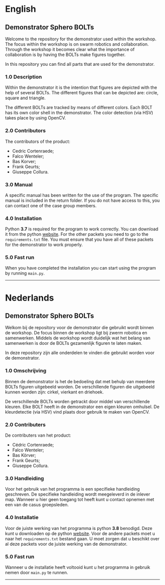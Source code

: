 # English
## Demonstrator Sphero BOLTs
Welcome to the repository for the demonstrator used within the workshop.
The focus within the workshop is on swarm robotics and collaboration.
Through the workshop it becomes clear what the importance of collaboration is by having the BOLTs make figures together.

In this repository you can find all parts that are used for the demonstrator.

### 1.0 Description ##
Within the demonstrator it is the intention that figures are depicted with the help of several BOLTs.
The different figures that can be depicted are: circle, square and triangle.

The different BOLTs are tracked by means of different colors.
Each BOLT has its own color shell in the demonstrator.
The color detection (via HSV) takes place by using OpenCV.

### 2.0 Contributors ##
The contributors of the product:

- Cedric Cortenraede;
- Falco Wenteler;
- Bas Korver;
- Frank Geurts;
- Giuseppe Collura.

### 3.0 Manual ##
A specific manual has been written for the use of the program.
The specific manual is included in the return folder.
If you do not have access to this, you can contact one of the case group members.

### 4.0 Installation ##
Python __3.7__ is required for the program to work correctly.
You can download it from the python [website](https://www.python.org/downloads/).
For the other packets you need to go to the `requirements.txt` file.
You must ensure that you have all of these packets for the demonstrator to work properly.

### 5.0 Fast run ##
When you have completed the installation you can start using the program by running `main.py`.

---

# Nederlands

## Demonstrator Sphero BOLTs
Welkom bij de repository voor de demonstrator die gebruikt wordt binnen de workshop.
De focus binnen de workshop ligt bij zwerm robotica en samenwerken.
Middels de workshop wordt duidelijk wat het belang van samenwerken is door de BOLTs gezamenlijk figuren te laten maken.

In deze repository zijn alle onderdelen te vinden die gebruikt worden voor de demonstrator.

### 1.0 Omschrijving ##
Binnen de demonstrator is het de bedoeling dat met behulp van meerdere BOLTs figuren uitgebeeld worden.
De verschillende figuren die uitgebeeld kunnen worden zijn: cirkel, vierkant en driehoek.

De verschillende BOLTs worden getrackt door middel van verschillende kleuren.
Elke BOLT heeft in de demonstrator een eigen kleuren omhulsel.
De kleurdetectie (via HSV) vind plaats door gebruik te maken van OpenCV.

### 2.0  Contributers  ##
De contributers van het product:

- Cédric Cortenraede;
- Falco Wenteler;
- Bas Körver;
- Frank Geurts;
- Giuseppe Collura.

### 3.0 Handleiding ##
Voor het gebruik van het programma is een specifieke handleiding geschreven.
De specifieke handleiding wordt meegeleverd in de inlever map. 
Wanneer u hier geen toegang tot heeft kunt u contact opnemen met een van de casus groepsleden.

### 4.0 Installatie ##
Voor de juiste werking van het programma is python __3.8__ benodigd. 
Deze kunt u downloaden op de python [website](https://www.python.org/downloads/).
Voor de andere packets moet u naar het `requirements.txt` bestand gaan.
U moet zorgen dat u beschikt over al deze packets voor de juiste werking van de demonstrator.

### 5.0 Fast run ##
Wanneer u de installatie heeft voltooid kunt u het programma in gebruik nemen door `main.py` te runnen.

---
